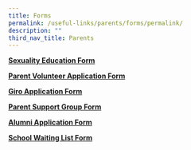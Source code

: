 ```yaml
---
title: Forms
permalink: /useful-links/parents/forms/permalink/
description: ""
third_nav_title: Parents
---
```


**[Sexuality Education Form](https://go.gov.sg/sqsp-gy2022-optoutform)**

**[Parent Volunteer Application Form](https://shuqunpri-moe-edu-sg-admin.cwp.sg/wp-content/uploads/2017/03/Parent-VolunteerApplication-Letter.pdf)**

**[Giro Application Form](https://shuqunpri-moe-edu-sg-admin.cwp.sg/wp-content/uploads/2016/12/GIRO_Form.pdf)**

**[Parent Support Group Form](https://form.gov.sg/61a5753de6d4250013fdef77)**

**[Alumni Application Form](https://shuqunpri-moe-edu-sg-admin.cwp.sg/wp-content/uploads/2016/12/Alumni_Form.pdf)**

**[School Waiting List Form](https://form.gov.sg/62ccd02bc4c917001335b51d)**
